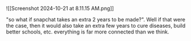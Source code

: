 
![[Screenshot 2024-10-21 at 8.11.15 AM.png]]

"so what if snapchat takes an extra 2 years to be made?". Well if that were the case, then it would also take an extra few years to cure diseases, build better schools, etc. everything is far more connected than we think.

